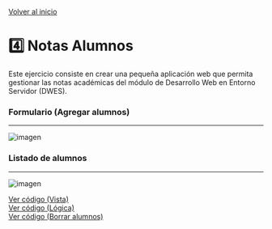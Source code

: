 [Volver al inicio](https://github.com/LoganNDE/Ejercicios-PHP/tree/main/4-Ejercicios/#readme)
# 4️⃣ Notas Alumnos

Este ejercicio consiste en crear una pequeña aplicación web que permita gestionar las notas académicas del módulo de Desarrollo Web en Entorno Servidor (DWES).

### Formulario (Agregar alumnos)
<hr>

![imagen](https://github.com/user-attachments/assets/6c3699dc-f872-4641-97b9-24803e2f87af)

### Listado de alumnos
<hr>

![imagen](https://github.com/user-attachments/assets/366ffb72-0239-462d-9084-ecd707f7037f)


[Ver código (Vista)](https://github.com/LoganNDE/Ejercicios-PHP/blob/main/4-Ejercicios/alumnosNotas/agregarAlumnos-view.php)<br>
[Ver código (Lógica)](https://github.com/LoganNDE/Ejercicios-PHP/blob/main/4-Ejercicios/alumnosNotas/alumnos.php)<br>
[Ver código (Borrar alumnos)](https://github.com/LoganNDE/Ejercicios-PHP/blob/main/4-Ejercicios/alumnosNotas/borrarAlumnos.php)<br>



